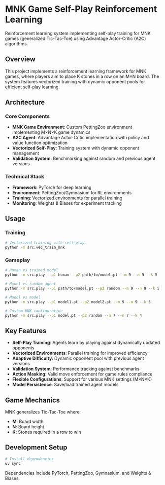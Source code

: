 # MNK Game Self-Play Reinforcement Learning

Reinforcement learning system implementing self-play training for MNK games (generalized Tic-Tac-Toe) using Advantage Actor-Critic (A2C) algorithms.

## Overview

This project implements a reinforcement learning framework for MNK games, where players aim to place K stones in a row on an M×N board. The system features vectorized training with dynamic opponent pools for efficient self-play learning.

## Architecture

### Core Components

- **MNK Game Environment**: Custom PettingZoo environment implementing M×N×K game dynamics
- **A2C Agent**: Advantage Actor-Critic implementation with policy and value function optimization
- **Vectorized Self-Play**: Training system with dynamic opponent management
- **Validation System**: Benchmarking against random and previous agent versions

### Technical Stack

- **Framework**: PyTorch for deep learning
- **Environment**: PettingZoo/Gymnasium for RL environments
- **Training**: Vectorized environments for parallel training
- **Monitoring**: Weights & Biases for experiment tracking

## Usage

### Training

```bash
# Vectorized training with self-play
python -m src.vec_train_mnk
```

### Gameplay

```bash
# Human vs trained model
python -m src.play --p1 human --p2 path/to/model.pt --m 9 --n 9 --k 5

# Model vs random agent
python -m src.play --p1 path/to/model.pt --p2 random --m 9 --n 9 --k 5

# Model vs model
python -m src.play --p1 model1.pt --p2 model2.pt --m 9 --n 9 --k 5

# Custom MNK configuration
python -m src.play --p1 model.pt --p2 random --m 7 --n 7 --k 4
```

## Key Features

- **Self-Play Training**: Agents learn by playing against dynamically updated opponents
- **Vectorized Environments**: Parallel training for improved efficiency
- **Adaptive Difficulty**: Dynamic opponent pool with previous agent versions
- **Validation System**: Performance tracking against benchmarks
- **Action Masking**: Valid move enforcement for game rules compliance
- **Flexible Configurations**: Support for various MNK settings (M×N×K)
- **Model Persistence**: Save/load trained agent models

## Game Mechanics

MNK generalizes Tic-Tac-Toe where:
- **M**: Board width
- **N**: Board height  
- **K**: Stones required in a row to win

## Development Setup

```bash
# Install dependencies
uv sync
```

Dependencies include PyTorch, PettingZoo, Gymnasium, and Weights & Biases.